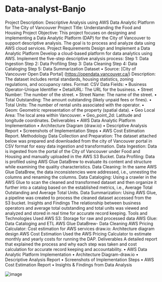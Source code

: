 # Data-analyst-Banjo

Project Description: Descriptive Analysis using AWS Data Analytic Platform for The City of Vancouver
Project Title: Understanding the Food and Housing 
Project Objective: This project focuses on designing and implementing a Data Analytic Platform (DAP) for the City of Vancouver to support descriptive analysis. The goal is to process and analyze data using AWS cloud services.
Project Requirements
Design and Implement a Data Analytic Platform
Develop a cloud-based platform for data analytics using AWS.
Implement the five-step descriptive analysis process:
Step 1: Data Ingestion
Step 2: Data Profiling
Step 3: Data Cleaning
Step 4: Data Cataloging
Step 5: Data Summarization
Dataset
•	Source: [City of Vancouver Open Data Portal] (https://opendata.vancouver.ca/)
Description: The dataset includes rental standards, housing statistics, zoning regulations, and occupancy rates.
Format: CSV
Data Fields:
•	Business Operator-Unique Identifier
•	DetailURL: The URL for the business.
•	Street Number: The number of the street.
•	Street Name: The name of the street.
•	Total Outstanding: The amount outstanding (likely unpaid fees or fines).
•	Total Units: The number of rental units associated with the operator.
•	Geom: Geometric representation of the property (spatial data).
•	Geo Local Area: The local area within Vancouver.
•	Geo_point_2d: Latitude and longitude coordinates.
Deliverables
•	AWS Data Analytic Platform Implementation 
•	Architecture Diagram (draw.io) 
•	Descriptive Analysis Report 
•	Screenshots of Implementation Steps 
•	AWS Cost Estimation Report.
Methodology
Data Collection and Preparation: The dataset attached below was prepared and downloaded from the city of Vancouver portal in CSV format for easy data ingestion and transformation.
Data Ingestion: Data is ingested from the portal of the City of Vancouver under Food and Housing and manually uploaded in the AWS S3 Bucket.
Data Profiling: Data is profiled using AWS Glue DataBrew to evaluate its content and structure while examining the quality characteristics.
Data Cleaning: In the same AWS Glue DataBrew, the data inconsistencies were addressed, i.e., unnesting the columns and renaming the columns.
Data Cataloging: Using a crawler in the AWS Glue to scan the cleaned and transformed dataset and then organize it further into a catalog based on the established metrics, i.e., Average Total Outstanding and Average Total Units.
Data Summarization: Using AWS Glue, a pipeline was created to process the cleaned dataset accessed from the S3 bucket.
Insights and Findings
The relationship between business operators and average total outstanding and total units was viewed and analyzed and stored in real time for accurate record keeping.
Tools and Technologies Used
AWS S3: Storage for raw and processed data 
AWS Glue: Data Cataloging and ETL 
AWS Glue DataBrew- Data Cleaning
AWS Pricing Calculator: Cost estimation for AWS services 
draw.io: Architecture diagram design 
AWS Cost Estimation
Used the AWS Pricing Calculator to estimate monthly and yearly costs for running the DAP.
Deliverables
A detailed report that explained the process and why each step was taken and cost calculation for accurate record keeping and accountability.
•	AWS Data Analytic Platform Implementation 
•	Architecture Diagram-draw.io
•	Descriptive Analysis Report
•	Screenshots of Implementation Steps 
•	AWS Cost Estimation Report
•	Insights & Findings from Data Analysis

![image](https://github.com/user-attachments/assets/47be012b-768c-40bd-ab7c-d46b78dfeb9c)
